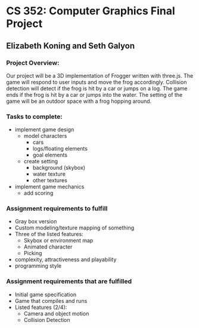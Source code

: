 # CS 352: Computer Graphics Final Project

## Elizabeth Koning and Seth Galyon

### Project Overview:

Our project will be a 3D implementation of Frogger written with three.js. The game will respond to user inputs and move the frog accordingly. Collision detection will detect if the frog is hit by a car or jumps on a log. The game ends if the frog is hit by a car or jumps into the water. The setting of the game will be an outdoor space with a frog hopping around.

### Tasks to complete:

- implement game design
	- model characters
		- cars
		- logs/floating elements
		- goal elements
	- create setting
		- background (skybox)
		- water texture
		- other textures
- implement game mechanics
	- add scoring

### Assignment requirements to fulfill

- Gray box version
- Custom modeling/texture mapping of something
- Three of the listed features:
	- Skybox or environment map
	- Animated character
	- Picking
- complexity, attractiveness and playability
- programming style

### Assignment requirements that are fulfilled

- Initial game specification
- Game that compiles and runs
- Listed features (2/4):
	- Camera and object motion
	- Collision Detection
